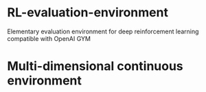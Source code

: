 # RL-evaluation-environment
Elementary evaluation environment for deep reinforcement learning compatible with OpenAI GYM

# Multi-dimensional continuous environment
